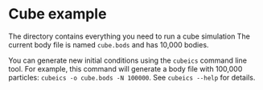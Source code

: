 # Cube example

The directory contains everything you need to run a cube simulation
The current body file is named `cube.bods` and has 10,000 bodies.

You can generate new initial conditions using the `cubeics` command
line tool.  For example, this command will generate a body file with
100,000 particles: `cubeics -o cube.bods -N 100000`.  See `cubeics
--help` for details.

